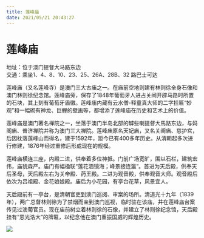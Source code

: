 ```yaml
---
title: 莲峰庙  
date: 2021/05/21 20:43:27  
---
```

  
# 莲峰庙  
地址：位于澳门提督大马路东边  
交通：乘坐1、4、8、10、23、25、26A、28B、32 路巴士可达  
  
莲峰庙（又名莲峰寺）是澳门三大古庙之一。在庙前空地则建有林则徐全身石像和澳门林则徐纪念馆。莲峰庙旁，保存了1848年葡萄牙人进占关闸开辟马路时所置的石块，其上刻有葡萄牙盾徽。莲峰庙内藏有云水僧-释童真大师的二字挂匾“妙观”和一幅砌有神龙、巨鲤的壁画等，都增添了莲峰庙在历史和艺术上的价值。  
  
莲峰庙是澳门著名禅院之一，坐落于澳门半岛北部的罅些喇提督大馬路东边，与妈阁庙、普济禅院并称为澳门三大禅院。莲峰庙原名天妃庙，又名关阐庙、慈护宫，后因枕落莲峰山而得名，建于1592年，距今已有400多年历史。从清朝起多次进行修建，1876年经过重修后形成现在的规模。  
  
莲峰庙横连三座，内殿二进，供奉着多位神抵。门前广场宽旷，围以石栏，建筑宏伟，庙貌森严。庙门有幅楹联“莲花涵镜海；峰景接连瀛”。首进为天后殿，供奉天后圣母，天后殿左右为关帝殿、药王殿。二进为观音殿，供奉观音大师。观音殿后依次为吕祖殿、金花娘娘殿。庙后为小花园，有亭台花草，风景宜人。  
  
天后殿前有一亭台，是清朝官吏到澳门巡阅、审案的场所。清道光十九年（1839年），两广总督林则徐为了禁烟而亲到澳门巡视，临时驻在该庙，并在莲峰庙台案传见过澳葡官员。现在庙前树立着林则徐的石像，并建立了林则徐纪念馆，天后殿挂有“恩光浩大”的牌匾，以纪念他在澳门重振国威的辉煌历史。  
  
![](https://raw.staticdn.net/szqq0512/Pic/main/img/202201212109582.png)  